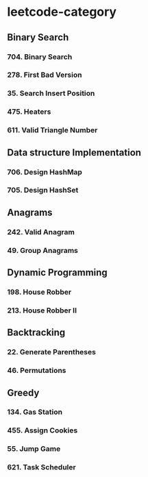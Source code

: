 # leetcode-category

## Binary Search

### 704. Binary Search
### 278. First Bad Version
### 35. Search Insert Position
### 475. Heaters
### 611. Valid Triangle Number


## Data structure Implementation

### 706. Design HashMap
### 705. Design HashSet


## Anagrams
### 242. Valid Anagram
### 49. Group Anagrams

## Dynamic Programming
### 198. House Robber
### 213. House Robber II


## Backtracking
### 22. Generate Parentheses
### 46. Permutations

## Greedy
### 134. Gas Station
### 455. Assign Cookies
### 55. Jump Game
### 621. Task Scheduler
